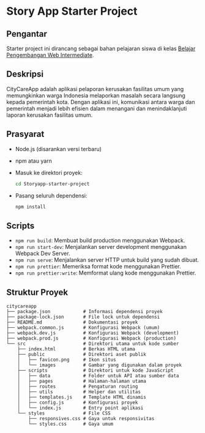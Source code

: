 # Story App Starter Project

## Pengantar

Starter project ini dirancang sebagai bahan pelajaran siswa di kelas [Belajar Pengembangan Web Intermediate](https://www.dicoding.com/academies/219).

## Deskripsi
CityCareApp adalah aplikasi pelaporan kerusakan fasilitas umum yang memungkinkan warga Indonesia melaporkan masalah secara langsung kepada pemerintah kota. Dengan aplikasi ini, komunikasi antara warga dan pemerintah menjadi lebih efisien dalam menangani dan menindaklanjuti laporan kerusakan fasilitas umum.

## Prasyarat

- Node.js (disarankan versi terbaru)
- npm atau yarn

- Masuk ke direktori proyek:
  ```bash
  cd Storyapp-starter-project
  ```

- Pasang seluruh dependensi:
  ```bash
  npm install
  ```

## Scripts

- `npm run build`: Membuat build production menggunakan Webpack.
- `npm run start-dev`: Menjalankan server development menggunakan Webpack Dev Server.
- `npm run serve`: Menjalankan server HTTP untuk build yang sudah dibuat.
- `npm run prettier`: Memeriksa format kode menggunakan Prettier.
- `npm run prettier:write`: Memformat ulang kode menggunakan Prettier.

## Struktur Proyek

```plaintext
citycareapp
├── package.json            # Informasi dependensi proyek
├── package-lock.json       # File lock untuk dependensi
├── README.md               # Dokumentasi proyek
├── webpack.common.js       # Konfigurasi Webpack (umum)
├── webpack.dev.js          # Konfigurasi Webpack (development)
├── webpack.prod.js         # Konfigurasi Webpack (production)
└── src                     # Direktori utama untuk kode sumber
    ├── index.html          # Berkas HTML utama
    ├── public              # Direktori aset publik
    │   ├── favicon.png     # Ikon situs
    │   └── images          # Gambar yang digunakan dalam proyek
    ├── scripts             # Direktori untuk kode JavaScript
    │   ├── data            # Folder untuk API atau sumber data
    │   ├── pages           # Halaman-halaman utama
    │   ├── routes          # Pengaturan routing
    │   ├── utils           # Helper dan utilitas
    │   ├── templates.js    # Template HTML dinamis
    │   ├── config.js       # Konfigurasi proyek
    │   └── index.js        # Entry point aplikasi
    └── styles              # File CSS
        ├── responsives.css # Gaya untuk responsivitas
        └── styles.css      # Gaya umum
```
